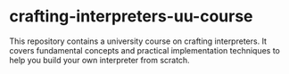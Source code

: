 # crafting-interpreters-uu-course
This repository contains a university course on crafting interpreters. It covers fundamental concepts and practical implementation techniques to help you build your own interpreter from scratch.

